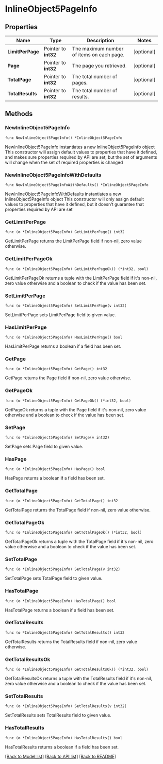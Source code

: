 # InlineObject5PageInfo

## Properties

Name | Type | Description | Notes
------------ | ------------- | ------------- | -------------
**LimitPerPage** | Pointer to **int32** | The maximum number of items on each page. | [optional] 
**Page** | Pointer to **int32** | The page you retrieved. | [optional] 
**TotalPage** | Pointer to **int32** | The total number of pages. | [optional] 
**TotalResults** | Pointer to **int32** | The total number of results. | [optional] 

## Methods

### NewInlineObject5PageInfo

`func NewInlineObject5PageInfo() *InlineObject5PageInfo`

NewInlineObject5PageInfo instantiates a new InlineObject5PageInfo object
This constructor will assign default values to properties that have it defined,
and makes sure properties required by API are set, but the set of arguments
will change when the set of required properties is changed

### NewInlineObject5PageInfoWithDefaults

`func NewInlineObject5PageInfoWithDefaults() *InlineObject5PageInfo`

NewInlineObject5PageInfoWithDefaults instantiates a new InlineObject5PageInfo object
This constructor will only assign default values to properties that have it defined,
but it doesn't guarantee that properties required by API are set

### GetLimitPerPage

`func (o *InlineObject5PageInfo) GetLimitPerPage() int32`

GetLimitPerPage returns the LimitPerPage field if non-nil, zero value otherwise.

### GetLimitPerPageOk

`func (o *InlineObject5PageInfo) GetLimitPerPageOk() (*int32, bool)`

GetLimitPerPageOk returns a tuple with the LimitPerPage field if it's non-nil, zero value otherwise
and a boolean to check if the value has been set.

### SetLimitPerPage

`func (o *InlineObject5PageInfo) SetLimitPerPage(v int32)`

SetLimitPerPage sets LimitPerPage field to given value.

### HasLimitPerPage

`func (o *InlineObject5PageInfo) HasLimitPerPage() bool`

HasLimitPerPage returns a boolean if a field has been set.

### GetPage

`func (o *InlineObject5PageInfo) GetPage() int32`

GetPage returns the Page field if non-nil, zero value otherwise.

### GetPageOk

`func (o *InlineObject5PageInfo) GetPageOk() (*int32, bool)`

GetPageOk returns a tuple with the Page field if it's non-nil, zero value otherwise
and a boolean to check if the value has been set.

### SetPage

`func (o *InlineObject5PageInfo) SetPage(v int32)`

SetPage sets Page field to given value.

### HasPage

`func (o *InlineObject5PageInfo) HasPage() bool`

HasPage returns a boolean if a field has been set.

### GetTotalPage

`func (o *InlineObject5PageInfo) GetTotalPage() int32`

GetTotalPage returns the TotalPage field if non-nil, zero value otherwise.

### GetTotalPageOk

`func (o *InlineObject5PageInfo) GetTotalPageOk() (*int32, bool)`

GetTotalPageOk returns a tuple with the TotalPage field if it's non-nil, zero value otherwise
and a boolean to check if the value has been set.

### SetTotalPage

`func (o *InlineObject5PageInfo) SetTotalPage(v int32)`

SetTotalPage sets TotalPage field to given value.

### HasTotalPage

`func (o *InlineObject5PageInfo) HasTotalPage() bool`

HasTotalPage returns a boolean if a field has been set.

### GetTotalResults

`func (o *InlineObject5PageInfo) GetTotalResults() int32`

GetTotalResults returns the TotalResults field if non-nil, zero value otherwise.

### GetTotalResultsOk

`func (o *InlineObject5PageInfo) GetTotalResultsOk() (*int32, bool)`

GetTotalResultsOk returns a tuple with the TotalResults field if it's non-nil, zero value otherwise
and a boolean to check if the value has been set.

### SetTotalResults

`func (o *InlineObject5PageInfo) SetTotalResults(v int32)`

SetTotalResults sets TotalResults field to given value.

### HasTotalResults

`func (o *InlineObject5PageInfo) HasTotalResults() bool`

HasTotalResults returns a boolean if a field has been set.


[[Back to Model list]](../README.md#documentation-for-models) [[Back to API list]](../README.md#documentation-for-api-endpoints) [[Back to README]](../README.md)


